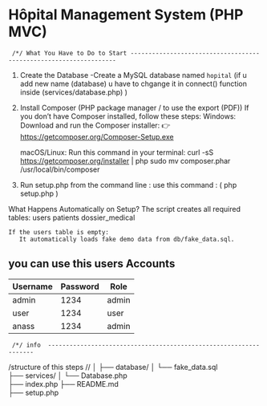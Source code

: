   # Hôpital Management System (PHP MVC)
    
     /*/ What You Have to Do to Start ------------------------------------------------------------------
     
  1. Create the Database
        -Create a MySQL database named `hopital`
          (if u add new name (database) u have to chgange it in connect() function inside (services/database.php) )

  2. Install Composer (PHP package manager / to use  the export (PDF)) 
       If you don’t have Composer installed, follow these steps:
       Windows:
       Download and run the Composer installer: 👉 https://getcomposer.org/Composer-Setup.exe
        
       macOS/Linux:  Run this command in your terminal:  curl -sS https://getcomposer.org/installer | php
                                                         sudo mv composer.phar /usr/local/bin/composer

  3.  Run setup.php from the command line :
          use this command :  ( php setup.php )


 What Happens Automatically on Setup?
    The script creates all required tables:
      users
      patients
      dossier_medical
 
    If the users table is empty:
       It automatically loads fake demo data from db/fake_data.sql.


  ## you can use this users Accounts 
   | Username | Password | Role  | 
   |----------|----------|-------|
   | admin    | 1234     | admin |
   | user     | 1234     | user  |
   | anass    | 1234     | admin |





     /*/ info  ------------------------------------------------------------------
    
 /structure of this steps //
│
├── database/
│   └── fake_data.sql       
├── services/
│   └── Database.php        
├── index.php
├── README.md   
├── setup.php                 
